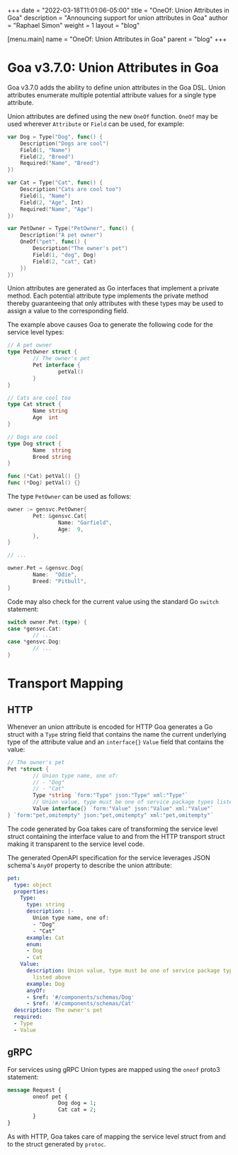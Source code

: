 +++
date = "2022-03-18T11:01:06-05:00"
title = "OneOf: Union Attributes in Goa"
description = "Announcing support for union attributes in Goa"
author = "Raphael Simon"
weight = 1
layout = "blog"

[menu.main]
name = "OneOf: Union Attributes in Goa"
parent = "blog"
+++
  
# Goa v3.7.0: Union Attributes in Goa

Goa v3.7.0 adds the ability to define union attributes in the Goa DSL. Union
attributes enumerate multiple potential attribute values for a single type
attribute. 

Union attributes are defined using the new `OneOf` function. `OneOf` may be used
wherever `Attribute` or `Field` can be used, for example:

```go
var Dog = Type("Dog", func() {
    Description("Dogs are cool")
    Field(1, "Name")
    Field(2, "Breed")
    Required("Name", "Breed")
})

var Cat = Type("Cat", func() {
    Description("Cats are cool too")
    Field(1, "Name")
    Field(2, "Age", Int)
    Required("Name", "Age")
})

var PetOwner = Type("PetOwner", func() {
    Description("A pet owner")
    OneOf("pet", func() {
        Description("The owner's pet")
        Field(1, "dog", Dog)
        Field(2, "cat", Cat)
    })
})
```

Union attributes are generated as Go interfaces that implement a private method.
Each potential attribute type implements the private method thereby guaranteeing
that only attributes with these types may be used to assign a value to the
corresponding field.

The example above causes Goa to generate the following code for the service
level types:

```go
// A pet owner
type PetOwner struct {
        // The owner's pet
        Pet interface {
                petVal()
        }
}

// Cats are cool too
type Cat struct {
        Name string
        Age  int
}

// Dogs are cool
type Dog struct {
        Name  string
        Breed string
}

func (*Cat) petVal() {}
func (*Dog) petVal() {}
```

The type `PetOwner` can be used as follows:

```go
owner := gensvc.PetOwner{
        Pet: &gensvc.Cat{
                Name: "Garfield",
                Age:  9,
        },
}

// ...

owner.Pet = &gensvc.Dog{
        Name:  "Odie",
        Breed: "Pitbull",
}
```

Code may also check for the current value using the standard Go `switch`
statement:

```go
switch owner.Pet.(type) {
case *gensvc.Cat:
        // ...
case *gensvc.Dog:
        // ...
}
```

# Transport Mapping

## HTTP

Whenever an union attribute is encoded for HTTP Goa generates a Go struct with a
`Type` string field that contains the name the current underlying type of the
attribute value and an `interface{}` `Value` field that contains the value:

```go
// The owner's pet
Pet *struct {
        // Union type name, one of:
        // - "Dog"
        // - "Cat"
        Type *string `form:"Type" json:"Type" xml:"Type"`
        // Union value, type must be one of service package types listed above
        Value interface{} `form:"Value" json:"Value" xml:"Value"`
} `form:"pet,omitempty" json:"pet,omitempty" xml:"pet,omitempty"`
```

The code generated by Goa takes care of transforming the service level struct
containing the interface value to and from the HTTP transport struct making it
transparent to the service level code.

The generated OpenAPI specification for the service leverages JSON schema's
`AnyOf` property to describe the union attribute:

```yaml
pet:
  type: object
  properties:
    Type:
      type: string
      description: |-
        Union type name, one of:
        - "Dog"
        - "Cat"
      example: Cat
      enum:
      - Dog
      - Cat
    Value:
      description: Union value, type must be one of service package types
        listed above
      example: Dog
      anyOf:
      - $ref: '#/components/schemas/Dog'
      - $ref: '#/components/schemas/Cat'
  description: The owner's pet
  required:
  - Type
  - Value
```

## gRPC

For services using gRPC Union types are mapped using the `oneof` proto3
statement:

```proto
message Request {
        oneof pet {
                Dog dog = 1;
                Cat cat = 2;
        }
}
```

As with HTTP, Goa takes care of mapping the service level struct from and to the
struct generated by `protoc`.

